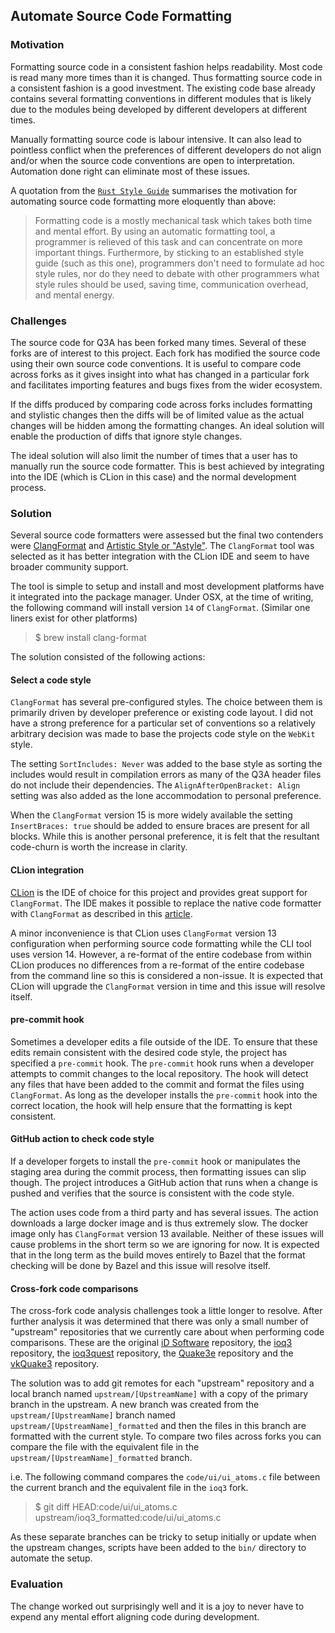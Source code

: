 ## Automate Source Code Formatting

### Motivation

Formatting source code in a consistent fashion helps readability. Most code is read many more times than it is changed. Thus formatting source code in a consistent fashion is a good investment. The existing code base already contains several formatting conventions in different modules that is likely due to the modules being developed by different developers at different times.

Manually formatting source code is labour intensive. It can also lead to pointless conflict when the preferences of different developers do not align and/or when the source code conventions are open to interpretation. Automation done right can eliminate most of these issues.

A quotation from the [`Rust Style Guide`](https://github.com/rust-dev-tools/fmt-rfcs/blob/master/guide/guide.md) summarises the motivation for automating source code formatting more eloquently than above:

> Formatting code is a mostly mechanical task which takes both time and mental effort. By using an automatic formatting tool, a programmer is relieved of this task and can concentrate on more important things. Furthermore, by sticking to an established style guide (such as this one), programmers don't need to formulate ad hoc style rules, nor do they need to debate with other programmers what style rules should be used, saving time, communication overhead, and mental energy.

### Challenges

The source code for Q3A has been forked many times. Several of these forks are of interest to this project. Each fork has modified the source code using their own source code conventions. It is useful to compare code across forks as it gives insight into what has changed in a particular fork and facilitates importing features and bugs fixes from the wider ecosystem.

If the diffs produced by comparing code across forks includes formatting and stylistic changes then the diffs will be of limited value as the actual changes will be hidden among the formatting changes. An ideal solution will enable the production of diffs that ignore style changes.

The ideal solution will also limit the number of times that a user has to manually run the source code formatter. This is best achieved by integrating into the IDE (which is CLion in this case) and the normal development process.

### Solution

Several source code formatters were assessed but the final two contenders were [ClangFormat](https://clang.llvm.org/docs/ClangFormat.html) and [Artistic Style or "Astyle"](http://astyle.sourceforge.net/). The `ClangFormat` tool was selected as it has better integration with the CLion IDE and seem to have broader community support.

The tool is simple to setup and install and most development platforms have it integrated into the package manager. Under OSX, at the time of writing, the following command will install version `14` of `ClangFormat`. (Similar one liners exist for other platforms)

> $ brew install clang-format

The solution consisted of the following actions:

#### Select a code style

`ClangFormat` has several pre-configured styles. The choice between them is primarily driven by developer preference or existing code layout. I did not have a strong preference for a particular set of conventions so a relatively arbitrary decision was made to base the projects code style on the `WebKit` style.

The setting `SortIncludes: Never` was added to the base style as sorting the includes would result in compilation errors as many of the Q3A header files do not include their dependencies. The `AlignAfterOpenBracket: Align` setting was also added as the lone accommodation to personal preference.

When the `ClangFormat` version 15 is more widely available the setting `InsertBraces: true` should be added to ensure braces are present for all blocks. While this is another personal preference, it is felt that the resultant code-churn is worth the increase in clarity.

#### CLion integration

[CLion](https://www.jetbrains.com/clion/) is the IDE of choice for this project and provides great support for `ClangFormat`. The IDE makes it possible to replace the native code formatter with `ClangFormat` as described in this [article](https://www.jetbrains.com/help/clion/clangformat-as-alternative-formatter.html).

A minor inconvenience is that CLion uses `ClangFormat` version 13 configuration when performing source code formatting while the CLI tool uses version 14. However, a re-format of the entire codebase from within CLion produces no differences from a re-format of the entire codebase from the command line so this is considered a non-issue. It is expected that CLion will upgrade the `ClangFormat` version in time and this issue will resolve itself.

#### pre-commit hook

Sometimes a developer edits a file outside of the IDE. To ensure that these edits remain consistent with the desired code style, the project has specified a `pre-commit` hook. The `pre-commit` hook runs when a developer attempts to commit changes to the local repository. The hook will detect any files that have been added to the commit and format the files using `ClangFormat`. As long as the developer installs the `pre-commit` hook into the correct location, the hook will help ensure that the formatting is kept consistent.

#### GitHub action to check code style

If a developer forgets to install the `pre-commit` hook or manipulates the staging area during the commit process, then formatting issues can slip though. The project introduces a GitHub action that runs when a change is pushed and verifies that the source is consistent with the code style.

The action uses code from a third party and has several issues. The action downloads a large docker image and is thus extremely slow. The docker image only has `ClangFormat` version 13 available. Neither of these issues will cause problems in the short term so we are ignoring for now. It is expected that in the long term as the build moves entirely to Bazel that the format checking will be done by Bazel and this issue will resolve itself.

#### Cross-fork code comparisons

The cross-fork code analysis challenges took a little longer to resolve. After further analysis it was determined that there was only a small number of "upstream" repositories that we currently care about when performing code comparisons. These are the original [iD Software](https://github.com/id-Software/Quake-III-Arena) repository, the [ioq3](https://github.com/ioquake/ioq3.git) repository, the [ioq3quest](https://github.com/DrBeef/ioq3quest.git) repository, the [Quake3e](https://github.com/ec-/Quake3e.git) repository and the [vkQuake3](https://github.com/suijingfeng/vkQuake3.git) repository.

The solution was to add git remotes for each "upstream" repository and a local branch named `upstream/[UpstreamName]` with a copy of the primary branch in the upstream. A new branch was created from the `upstream/[UpstreamName]` branch named `upstream/[UpstreamName]_formatted` and then the files in this branch are formatted with the current style. To compare two files across forks you can compare the file with the equivalent file in the `upstream/[UpstreamName]_formatted` branch.

i.e. The following command compares the `code/ui/ui_atoms.c` file between the current branch and the equivalent file in the `ioq3` fork.

> $ git diff HEAD:code/ui/ui_atoms.c upstream/ioq3_formatted:code/ui/ui_atoms.c

As these separate branches can be tricky to setup initially or update when the upstream changes, scripts have been added to the `bin/` directory to automate the setup.

### Evaluation

The change worked out surprisingly well and it is a joy to never have to expend any mental effort aligning code during development.
